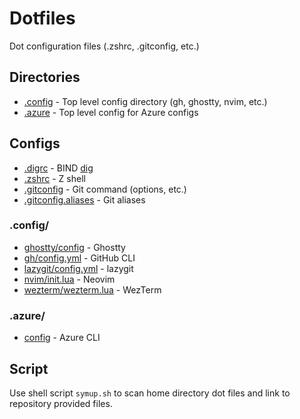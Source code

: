 # Dotfiles

Dot configuration files (.zshrc, .gitconfig, etc.)

## Directories

- [.config](#config) - Top level config directory (gh, ghostty, nvim, etc.)
- [.azure](#azure) - Top level config for Azure configs

## Configs

- [.digrc](.digrc) - BIND [dig](https://en.wikipedia.org/wiki/Dig_(command))
- [.zshrc](.zshrc) - Z shell
- [.gitconfig](.gitconfig) - Git command (options, etc.)
- [.gitconfig.aliases](.gitconfig.aliases) - Git aliases

### .config/

- [ghostty/config](.config/ghostty/config) - Ghostty 
- [gh/config.yml](.config/gh/config.yml) - GitHub CLI
- [lazygit/config.yml](.config/lazygit/config.yml) - lazygit
- [nvim/init.lua](.config/nvim/init.lua) - Neovim
- [wezterm/wezterm.lua](.config/wezterm/wezterm.lua) - WezTerm

### .azure/

- [config](.azure/config) - Azure CLI

## Script

Use shell script `symup.sh` to scan home directory dot files and link to repository provided files.
